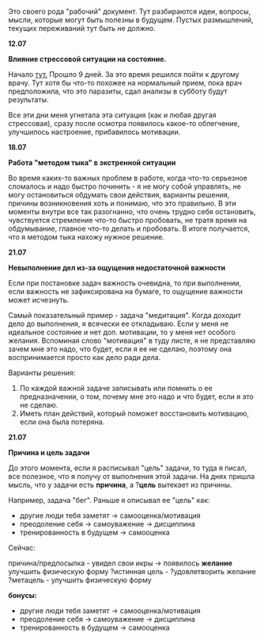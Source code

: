 Это своего рода "рабочий" документ. Тут разбираются идеи, вопросы, мысли, которые могут быть полезны в будущем. Пустых размышлений, текущих переживаний тут быть не должно. 

**12.07**

**Влияние стрессовой ситуации на состояние.**

Начало [тут.](/iyul.md) Прошло 9 дней. За это время решился пойти к другому врачу. Тут хотя бы что-то похожее на нормальный прием, пока врач предположила, что это паразиты, сдал анализы в субботу будут результаты.

Все эти дни меня угнетала эта ситуация \(как и любая другая стрессовая\), сразу после осмотра появилось какое-то облегчение, улучшилось настроение, прибавилось мотивации.

**18.07**

**Работа "методом тыка" в экстренной ситуации** 

Во время каких-то важных проблем в работе, когда что-то серьезное сломалось и надо быстро починить - я не могу собой управлять, не могу остановиться обдумать свои действия, варианты решения, причины возникновения хоть и понимаю, что это правильно. В эти моменты внутри все так разогнанно, что очень трудно себя остановить, чувствуется стремление что-то быстро пробовать, не тратя время на обдумывание, главное что-то делать и пробовать. В итоге получается, что я методом тыка нахожу нужное решение.

**21.07**

**Невыполнение дел из-за ощущения недостаточной важности**

Если при постановке задач важность очевидна, то при выполнении, если важность не зафиксирована на бумаге, то ощущение важности может исчезнуть.

Самый показательный пример - задача "медитация". Когда доходит дело до выполнения, я всячески ее откладываю. Если у меня не идеальное состояние и нет доп. мотивации, то у меня нет особого желания. Вспоминая слово "мотивация" в туду листе, я не представляю зачем мне это надо, что будет, если я ее не сделаю, поэтому она воспринимается просто как дело ради дела.

Варианты решения:
1. По каждой важной задаче записывать или помнить о ее предназначении, о том, почему мне это надо и что будет, если я это не сделаю.
2. Иметь план действий, который поможет восстановить мотивацию, если она была потеряна.

**21.07**

**Причина и цель задачи**

До этого момента, если я расписывал "цель" задачи, то туда я писал, все полезное, что я получу от выполнения этой задачи. На днях пришла мысль, что у задачи есть **причина**, а ?**цель** вытекает из причины. 

Например, задача "бег". Раньше я описывал ее "цель" как:

* другие люди тебя заметят -> самооценка/мотивация 
* преодоление себя -> самоуважение -> дисциплина
* тренированность в будущем -> самооценка 

Сейчас:

причина/предпосылка - увидел свои икры -> появилось **желание** улучшить физическую форму
?истинная цель - ?удовлетворить желание
?метацель - улучшить физическую форму

**бонусы:**

* другие люди тебя заметят -> самооценка/мотивация 
* преодоление себя -> самоуважение -> дисциплина
* тренированность в будущем -> самооценка  































